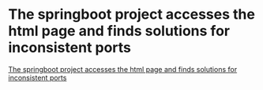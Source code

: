 # The springboot project accesses the html page and finds solutions for inconsistent ports
[The springboot project accesses the html page and finds solutions for inconsistent ports](https://aiwithcloud.com/2022/09/15/the_springboot_project_accesses_the_html_page_and_finds_solutions_for_inconsistent_ports/)
